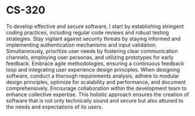 # CS-320
To develop effective and secure software, I start by establishing stringent coding practices, including regular code reviews and robust testing strategies. Stay vigilant against security threats by staying informed and implementing authentication mechanisms and input validation. Simultaneously, prioritize user needs by fostering clear communication channels, employing user personas, and utilizing prototypes for early feedback. Embrace agile methodologies, ensuring a continuous feedback loop and integrating user experience design principles. When designing software, conduct a thorough requirements analysis, adhere to modular design principles, optimize for scalability and performance, and document comprehensively. Encourage collaboration within the development team to enhance collective expertise. This holistic approach ensures the creation of software that is not only technically sound and secure but also attuned to the needs and expectations of its users.
